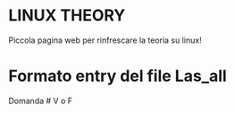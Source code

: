 # LINUX THEORY
Piccola pagina web per rinfrescare la teoria su linux!

# Formato entry del file Las_all

Domanda #  V o F
